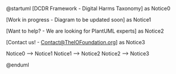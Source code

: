 @startuml
[DCDR Framework - Digital Harms Taxonomy] as Notice0

[Work in progress - Diagram to be updated soon] as Notice1

[Want to help? - We are looking for PlantUML experts] as Notice2

[Contact us! - Contact@TheIOFoundation.org] as Notice3

Notice0 --> Notice1
Notice1 --> Notice2
Notice2 --> Notice3

@enduml
